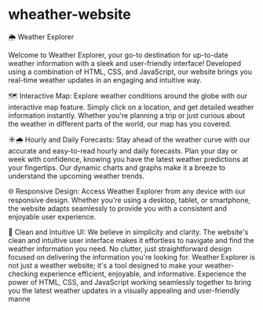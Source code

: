 # wheather-website
🌦️ Weather Explorer

Welcome to Weather Explorer, your go-to destination for up-to-date weather information with a sleek and user-friendly interface! Developed using a combination of HTML, CSS, and JavaScript, our website brings you real-time weather updates in an engaging and intuitive way.

🗺️ Interactive Map:
Explore weather conditions around the globe with our interactive map feature. Simply click on a location, and get detailed weather information instantly. Whether you're planning a trip or just curious about the weather in different parts of the world, our map has you covered.

☀️🌧️ Hourly and Daily Forecasts:
Stay ahead of the weather curve with our accurate and easy-to-read hourly and daily forecasts. Plan your day or week with confidence, knowing you have the latest weather predictions at your fingertips. Our dynamic charts and graphs make it a breeze to understand the upcoming weather trends.

🌐 Responsive Design:
Access Weather Explorer from any device with our responsive design. Whether you're using a desktop, tablet, or smartphone, the website adapts seamlessly to provide you with a consistent and enjoyable user experience.

🎨 Clean and Intuitive UI:
We believe in simplicity and clarity. The website's clean and intuitive user interface makes it effortless to navigate and find the weather information you need. No clutter, just straightforward design focused on delivering the information you're looking for.
Weather Explorer is not just a weather website; it's a tool designed to make your weather-checking experience efficient, enjoyable, and informative. Experience the power of HTML, CSS, and JavaScript working seamlessly together to bring you the latest weather updates in a visually appealing and user-friendly manne
